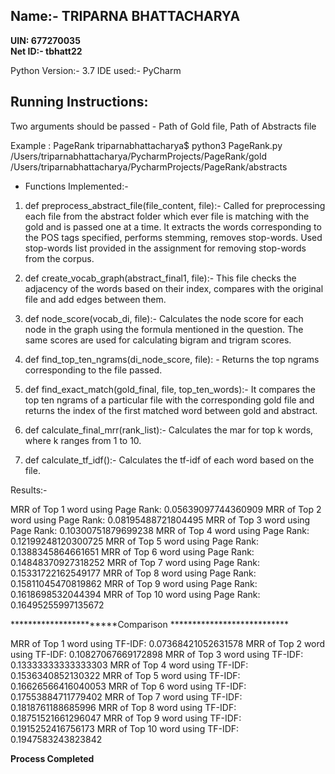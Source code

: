 


## Name:- TRIPARNA BHATTACHARYA 
**UIN: 677270035** <br>
**Net ID:- tbhatt22**


Python Version:- 3.7
IDE used:- PyCharm


## Running Instructions:

Two arguments should be passed - Path of Gold file, Path of Abstracts file

Example : PageRank triparnabhattacharya$ python3 PageRank.py /Users/triparnabhattacharya/PycharmProjects/PageRank/gold /Users/triparnabhattacharya/PycharmProjects/PageRank/abstracts



* Functions Implemented:-

1. def preprocess_abstract_file(file_content, file):- Called for preprocessing each file from the abstract folder which ever file is matching with the gold and is passed one at a time. It extracts the words corresponding to the POS tags specified, performs stemming, removes stop-words. Used stop-words list provided in the assignment for removing stop-words from the corpus.

2. def create_vocab_graph(abstract_final1, file):-  This file checks the adjacency of the words based on their index, compares with the original file and add edges between them. 

3. def node_score(vocab_di, file):-  Calculates the node score for each node in the graph using the formula mentioned in the question.  The same scores are used for calculating bigram and trigram scores.

4. def find_top_ten_ngrams(di_node_score, file): -  Returns the top ngrams corresponding to the file passed. 

5. def find_exact_match(gold_final, file, top_ten_words):-  It compares the top ten ngrams of a particular file with the corresponding gold file and returns the index of the first matched word between gold and abstract.

6. def calculate_final_mrr(rank_list):-  Calculates the mar for top k words, where k ranges from 1 to 10.

7. def calculate_tf_idf():-  Calculates the tf-idf of each word based on the file. 
 
Results:-


MRR of Top 1 word using Page Rank: 0.05639097744360909
MRR of Top 2 word using Page Rank: 0.08195488721804495
MRR of Top 3 word using Page Rank: 0.10300751879699238
MRR of Top 4 word using Page Rank: 0.12199248120300725
MRR of Top 5 word using Page Rank: 0.1388345864661651
MRR of Top 6 word using Page Rank: 0.14848370927318252
MRR of Top 7 word using Page Rank: 0.15331722162549177
MRR of Top 8 word using Page Rank: 0.15811045470819862
MRR of Top 9 word using Page Rank: 0.1618698532044394
MRR of Top 10 word using Page Rank: 0.16495255997135672

***********************Comparison ***************************

MRR of Top 1 word using TF-IDF: 0.07368421052631578
MRR of Top 2 word using TF-IDF: 0.10827067669172898
MRR of Top 3 word using TF-IDF: 0.13333333333333303
MRR of Top 4 word using TF-IDF: 0.1536340852130322
MRR of Top 5 word using TF-IDF: 0.16626566416040053
MRR of Top 6 word using TF-IDF: 0.17553884711779402
MRR of Top 7 word using TF-IDF: 0.1818761188685996
MRR of Top 8 word using TF-IDF: 0.18751521661296047
MRR of Top 9 word using TF-IDF: 0.1915252416756173
MRR of Top 10 word using TF-IDF: 0.1947583243823842

**********************Process Completed**********************
